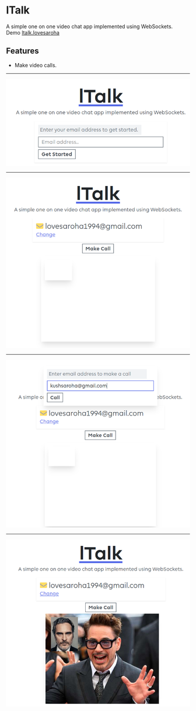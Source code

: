 # lTalk
A simple one on one video chat app implemented using WebSockets.<br>
Demo [ltalk.lovesaroha](https://ltalk.lovesaroha.com)

## Features
- Make video calls.

---
![image](https://raw.githubusercontent.com/lovesaroha/gimages/main/108.png)

---

![image](https://raw.githubusercontent.com/lovesaroha/gimages/main/111.png)

---

![image](https://raw.githubusercontent.com/lovesaroha/gimages/main/110.png)

---

![image](https://raw.githubusercontent.com/lovesaroha/gimages/main/109.png)